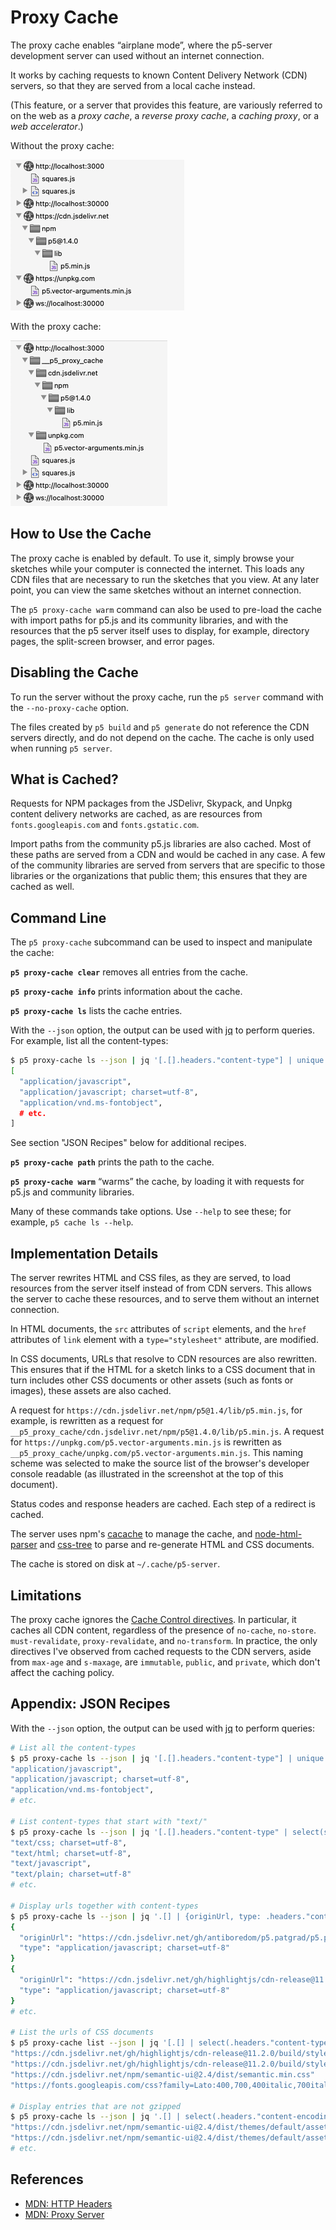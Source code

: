 # Proxy Cache

The proxy cache enables “airplane mode”, where the p5-server development server
can used without an internet connection.

It works by caching requests to known Content Delivery Network (CDN) servers, so
that they are served from a local cache instead.

(This feature, or a server that provides this feature, are variously referred to
on the web as a *proxy cache*, a *reverse proxy cache*, a *caching proxy*, or a
*web accelerator*.)

Without the proxy cache:

![Developer console source list, without the proxy cache](without-proxy-cache.png)

With the proxy cache:

![Developer console source list, with the proxy cache](with-proxy-cache.png)

## How to Use the Cache

The proxy cache is enabled by default. To use it, simply browse your sketches
while your computer is connected the internet. This loads any CDN files that are
necessary to run the sketches that you view. At any later point, you can view
the same sketches without an internet connection.

The `p5 proxy-cache warm` command can also be used to pre-load the cache with
import paths for p5.js and its community libraries, and with the resources that
the p5 server itself uses to display, for example, directory pages, the
split-screen browser, and error pages.

## Disabling the Cache

To run the server without the proxy cache, run the `p5 server` command with the
`--no-proxy-cache` option.

The files created by `p5 build` and `p5 generate` do not reference the CDN
servers directly, and do not depend on the cache. The cache is only used when
running `p5 server`.

## What is Cached?

Requests for NPM packages from the JSDelivr, Skypack, and Unpkg content delivery
networks are cached, as are resources from `fonts.googleapis.com` and
`fonts.gstatic.com`.

Import paths from the community p5.js libraries are also cached. Most of these
paths are served from a CDN and would be cached in any case. A few of the
community libraries are served from servers that are specific to those libraries
or the organizations that public them; this ensures that they are cached as
well.

## Command Line

The `p5 proxy-cache` subcommand can be used to inspect and manipulate the cache:

**`p5 proxy-cache clear`** removes all entries from the cache.

**`p5 proxy-cache info`** prints information about the cache.

**`p5 proxy-cache ls`** lists the cache entries.

With the `--json` option, the output can be used with
[jq](https://stedolan.github.io/jq/) to perform queries. For example, list all
the content-types:

```sh
$ p5 proxy-cache ls --json | jq '[.[].headers."content-type"] | unique'
[
  "application/javascript",
  "application/javascript; charset=utf-8",
  "application/vnd.ms-fontobject",
  # etc.
]
```

See section "JSON Recipes" below for additional recipes.

**`p5 proxy-cache path`** prints the path to the cache.

**`p5 proxy-cache warm`** “warms” the cache, by loading it with requests for
p5.js and community libraries.

Many of these commands take options. Use `--help` to see these; for example, `p5
cache ls --help`.

## Implementation Details

The server rewrites HTML and CSS files, as they are served, to load resources
from the server itself instead of from CDN servers. This allows the server to
cache these resources, and to serve them without an internet connection.

In HTML documents, the `src` attributes of `script` elements, and the `href`
attributes of `link` element with a `type="stylesheet"` attribute, are modified.

In CSS documents, URLs that resolve to CDN resources are also rewritten. This
ensures that if the HTML for a sketch links to a CSS document that in turn
includes other CSS documents or other assets (such as fonts or images), these
assets are also cached.

A request for `https://cdn.jsdelivr.net/npm/p5@1.4/lib/p5.min.js`, for
example, is rewritten as a request for
`__p5_proxy_cache/cdn.jsdelivr.net/npm/p5@1.4.0/lib/p5.min.js`. A request for
`https://unpkg.com/p5.vector-arguments.min.js` is rewritten as
`__p5_proxy_cache/unpkg.com/p5.vector-arguments.min.js`. This naming scheme was
selected to make the source list of the browser's developer console readable (as
illustrated in the screenshot at the top of this document).

Status codes and response headers are cached. Each step of a redirect is cached.

The server uses npm's [cacache](https://github.com/npm/cacache) to manage the
cache, and [node-html-parser](https://github.com/taoqf/node-fast-html-parser)
and [css-tree](https://github.com/csstree/csstree) to parse and re-generate HTML
and CSS documents.

The cache is stored on disk at `~/.cache/p5-server`.

## Limitations

The proxy cache ignores the [Cache Control
directives](https://developer.mozilla.org/en-US/docs/Web/HTTP/Headers/Cache-Control).
In particular, it caches all CDN content, regardless of the presence of
`no-cache`, `no-store`. `must-revalidate`, `proxy-revalidate`, and
`no-transform`. In practice, the only directives I've observed from cached
requests to the CDN servers, aside from `max-age` and `s-maxage`, are
`immutable`, `public`, and `private`, which don't affect the caching policy.

## Appendix: JSON Recipes

With the `--json` option, the output can be used with
[jq](https://stedolan.github.io/jq/) to perform queries:

```sh
# List all the content-types
$ p5 proxy-cache ls --json | jq '[.[].headers."content-type"] | unique | .[]'
"application/javascript",
"application/javascript; charset=utf-8",
"application/vnd.ms-fontobject",
# etc.

# List content-types that start with "text/"
$ p5 proxy-cache ls --json | jq '[.[].headers."content-type" | select(startswith("text/"))] | unique | .[]'
"text/css; charset=utf-8",
"text/html; charset=utf-8",
"text/javascript",
"text/plain; charset=utf-8"
# etc.

# Display urls together with content-types
$ p5 proxy-cache ls --json | jq '.[] | {originUrl, type: .headers."content-type"}'
{
  "originUrl": "https://cdn.jsdelivr.net/gh/antiboredom/p5.patgrad/p5.patgrad.min.js",
  "type": "application/javascript; charset=utf-8"
}
{
  "originUrl": "https://cdn.jsdelivr.net/gh/highlightjs/cdn-release@11.2.0/build/highlight.min.js",
  "type": "application/javascript; charset=utf-8"
}
# etc.

# List the urls of CSS documents
$ p5 proxy-cache list --json | jq '[.[] | select(.headers."content-type" | startswith("text/css")) | .originUrl] | unique | .[]'
"https://cdn.jsdelivr.net/gh/highlightjs/cdn-release@11.2.0/build/styles/default.min.css"
"https://cdn.jsdelivr.net/gh/highlightjs/cdn-release@11.2.0/build/styles/github-dark.min.css"
"https://cdn.jsdelivr.net/npm/semantic-ui@2.4/dist/semantic.min.css"
"https://fonts.googleapis.com/css?family=Lato:400,700,400italic,700italic&subset=latin"

# Display entries that are not gzipped
$ p5 proxy-cache ls --json | jq '.[] | select(.headers."content-encoding" != "gzip").originUrl'
"https://cdn.jsdelivr.net/npm/semantic-ui@2.4/dist/themes/default/assets/fonts/brand-icons.woff"
"https://cdn.jsdelivr.net/npm/semantic-ui@2.4/dist/themes/default/assets/fonts/brand-icons.woff2"
# etc.
```

## References

* [MDN: HTTP Headers](https://developer.mozilla.org/en-US/docs/Web/HTTP/Headers)
* [MDN: Proxy Server](https://developer.mozilla.org/en-US/docs/Glossary/Proxy_server)

